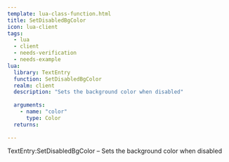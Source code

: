 ```yaml
---
template: lua-class-function.html
title: SetDisabledBgColor
icon: lua-client
tags:
  - lua
  - client
  - needs-verification
  - needs-example
lua:
  library: TextEntry
  function: SetDisabledBgColor
  realm: client
  description: "Sets the background color when disabled"
  
  arguments:
    - name: "color"
      type: Color
  returns:
    
---
```


<div class="lua__search__keywords">
TextEntry:SetDisabledBgColor &#x2013; Sets the background color when disabled
</div>
